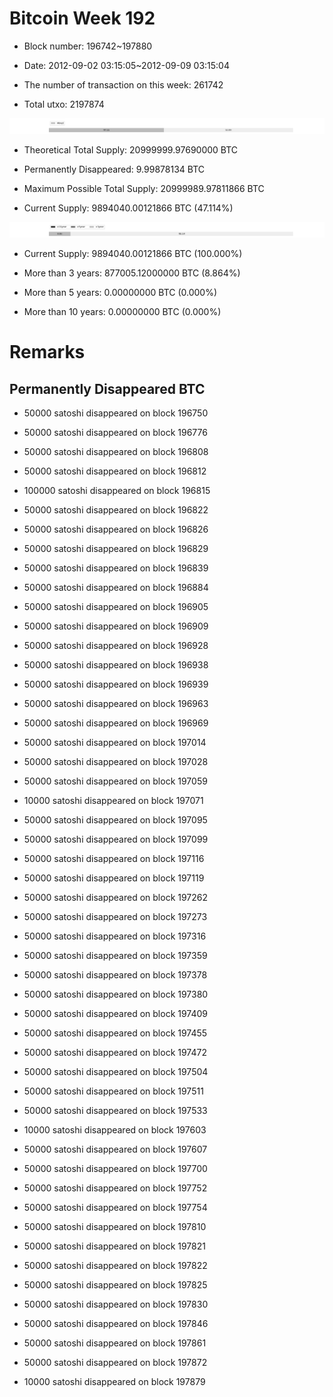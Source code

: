 # Bitcoin Week 192

- Block number: 196742~197880

- Date: 2012-09-02 03:15:05~2012-09-09 03:15:04

- The number of transaction on this week: 261742

- Total utxo: 2197874

![](../images/mined_week192.png)

- Theoretical Total Supply: 20999999.97690000 BTC

- Permanently Disappeared: 9.99878134 BTC

- Maximum Possible Total Supply: 20999989.97811866 BTC

- Current Supply: 9894040.00121866 BTC (47.114%)

![](../images/year_week192.png)


- Current Supply: 9894040.00121866 BTC (100.000%)

- More than 3 years: 877005.12000000 BTC (8.864%)

- More than 5 years: 0.00000000 BTC (0.000%)

- More than 10 years: 0.00000000 BTC (0.000%)

# Remarks

## Permanently Disappeared BTC

- 50000 satoshi disappeared on block 196750

- 50000 satoshi disappeared on block 196776

- 50000 satoshi disappeared on block 196808

- 50000 satoshi disappeared on block 196812

- 100000 satoshi disappeared on block 196815

- 50000 satoshi disappeared on block 196822

- 50000 satoshi disappeared on block 196826

- 50000 satoshi disappeared on block 196829

- 50000 satoshi disappeared on block 196839

- 50000 satoshi disappeared on block 196884

- 50000 satoshi disappeared on block 196905

- 50000 satoshi disappeared on block 196909

- 50000 satoshi disappeared on block 196928

- 50000 satoshi disappeared on block 196938

- 50000 satoshi disappeared on block 196939

- 50000 satoshi disappeared on block 196963

- 50000 satoshi disappeared on block 196969

- 50000 satoshi disappeared on block 197014

- 50000 satoshi disappeared on block 197028

- 50000 satoshi disappeared on block 197059

- 10000 satoshi disappeared on block 197071

- 50000 satoshi disappeared on block 197095

- 50000 satoshi disappeared on block 197099

- 50000 satoshi disappeared on block 197116

- 50000 satoshi disappeared on block 197119

- 50000 satoshi disappeared on block 197262

- 50000 satoshi disappeared on block 197273

- 50000 satoshi disappeared on block 197316

- 50000 satoshi disappeared on block 197359

- 50000 satoshi disappeared on block 197378

- 50000 satoshi disappeared on block 197380

- 50000 satoshi disappeared on block 197409

- 50000 satoshi disappeared on block 197455

- 50000 satoshi disappeared on block 197472

- 50000 satoshi disappeared on block 197504

- 50000 satoshi disappeared on block 197511

- 50000 satoshi disappeared on block 197533

- 10000 satoshi disappeared on block 197603

- 50000 satoshi disappeared on block 197607

- 50000 satoshi disappeared on block 197700

- 50000 satoshi disappeared on block 197752

- 50000 satoshi disappeared on block 197754

- 50000 satoshi disappeared on block 197810

- 50000 satoshi disappeared on block 197821

- 50000 satoshi disappeared on block 197822

- 50000 satoshi disappeared on block 197825

- 50000 satoshi disappeared on block 197830

- 50000 satoshi disappeared on block 197846

- 50000 satoshi disappeared on block 197861

- 50000 satoshi disappeared on block 197872

- 10000 satoshi disappeared on block 197879

